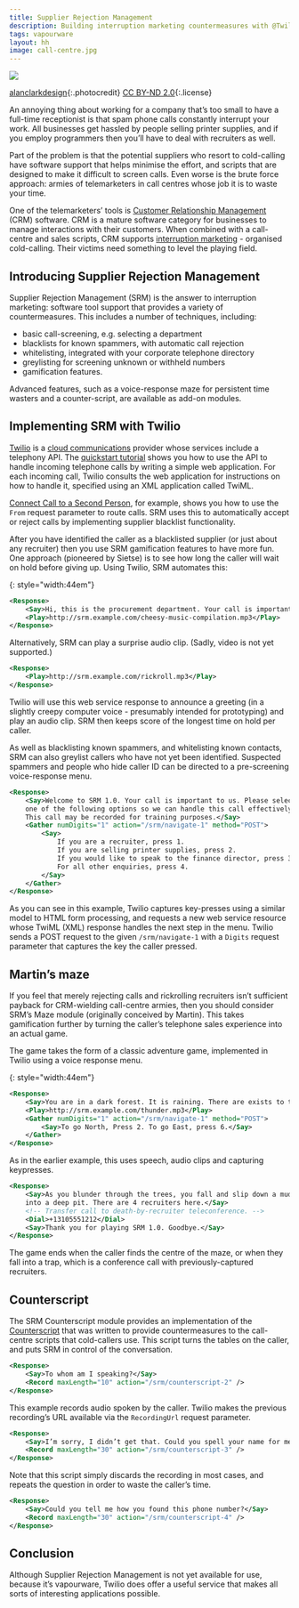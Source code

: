 ```yaml
---
title: Supplier Rejection Management
description: Building interruption marketing countermeasures with @Twilio
tags: vapourware
layout: hh
image: call-centre.jpg
---
```


![](call-centre.jpg)

[alanclarkdesign](https://www.flickr.com/photos/alanclarkdesign/2486109368/){:.photocredit}
[CC BY-ND 2.0](https://creativecommons.org/licenses/by-nd/2.0//){:.license}

An annoying thing about working for a company that’s too small to have a full-time receptionist is that spam phone calls constantly interrupt your work. All businesses get hassled by people selling printer supplies, and if you employ programmers then you’ll have to deal with recruiters as well.

Part of the problem is that the potential suppliers who resort to cold-calling have software support that helps minimise the effort, and scripts that are designed to make it difficult to screen calls. Even worse is the brute force approach: armies of telemarketers in call centres whose job it is to waste your time.

One of the telemarketers’ tools is [Customer Relationship Management](http://en.wikipedia.org/wiki/Customer_relationship_management) (CRM) software. CRM is a mature software category for businesses to manage interactions with their customers. When combined with a call-centre and sales scripts, CRM supports [interruption marketing](http://en.wikipedia.org/wiki/Interruption_marketing) - organised cold-calling. Their victims need something to level the playing field.


## Introducing Supplier Rejection Management

Supplier Rejection Management (SRM) is the answer to interruption marketing: software tool support that provides a variety of countermeasures. This includes a number of techniques, including:

* basic call-screening, e.g. selecting a department
* blacklists for known spammers, with automatic call rejection
* whitelisting, integrated with your corporate telephone directory
* greylisting for screening unknown or withheld numbers
* gamification features.

Advanced features, such as a voice-response maze for persistent time wasters and a counter-script, are available as add-on modules.


## Implementing SRM with Twilio

[Twilio](https://www.twilio.com/) is a [cloud communications](http://en.wikipedia.org/wiki/Cloud_communications) provider whose services include a telephony API. The [quickstart tutorial](http://www.twilio.com/docs/quickstart/php/twiml) shows you how to use the API to handle incoming telephone calls by writing a simple web application. For each incoming call, Twilio consults the web application for instructions on how to handle it, specified using an XML application called TwiML.

[Connect Call to a Second Person](https://www.twilio.com/docs/quickstart/php/twiml/connect-call-to-second-person), for example, shows you how to use the `From` request parameter to route calls. SRM uses this to automatically accept or reject calls by implementing supplier blacklist functionality.

After you have identified the caller as a blacklisted supplier (or just about any recruiter) then you use SRM gamification features to have more fun. One approach (pioneered by Sietse) is to see how long the caller will wait on hold before giving up. Using Twilio, SRM automates this:

{: style="width:44em"}
```xml
<Response>
    <Say>Hi, this is the procurement department. Your call is important to us. Please hold.</Say>
    <Play>http://srm.example.com/cheesy-music-compilation.mp3</Play>
</Response>
```

Alternatively, SRM can play a surprise audio clip. (Sadly, video is not yet supported.)

```xml
<Response>
    <Play>http://srm.example.com/rickroll.mp3</Play>
</Response>
```

Twilio will use this web service response to announce a greeting (in a slightly creepy computer voice - presumably intended for prototyping) and play an audio clip. SRM then keeps score of the longest time on hold per caller.

As well as blacklisting known spammers, and whitelisting known contacts, SRM can also greylist callers who have not yet been identified. Suspected spammers and people who hide caller ID can be directed to a pre-screening voice-response menu.

```xml
<Response>
    <Say>Welcome to SRM 1.0. Your call is important to us. Please select 
    one of the following options so we can handle this call effectively.
    This call may be recorded for training purposes.</Say>
    <Gather numDigits="1" action="/srm/navigate-1" method="POST">
        <Say>
        	If you are a recruiter, press 1.
        	If you are selling printer supplies, press 2.
        	If you would like to speak to the finance director, press 3.
        	For all other enquiries, press 4.
        </Say>
    </Gather>
</Response>
```

As you can see in this example, Twilio captures key-presses using a similar model to HTML form processing, and requests a new web service resource whose TwiML (XML) response handles the next step in the menu. Twilio sends a POST request to the given `/srm/navigate-1` with a `Digits` request parameter that captures the key the caller pressed.


## Martin’s maze

If you feel that merely rejecting calls and rickrolling recruiters isn’t sufficient payback for CRM-wielding call-centre armies, then you should consider SRM’s Maze module (originally conceived by Martin). This takes gamification further by turning the caller’s telephone sales experience into an actual game.

The game takes the form of a classic adventure game, implemented in Twilio using a voice response menu.

{: style="width:44em"}
```xml
<Response>
    <Say>You are in a dark forest. It is raining. There are exists to the North and East.</Say>
    <Play>http://srm.example.com/thunder.mp3</Play>
    <Gather numDigits="1" action="/srm/navigate-1" method="POST">
        <Say>To go North, Press 2. To go East, press 6.</Say>
    </Gather>
</Response>
```

As in the earlier example, this uses speech, audio clips and capturing keypresses.

```xml
<Response>
    <Say>As you blunder through the trees, you fall and slip down a muddy bank 
    into a deep pit. There are 4 recruiters here.</Say>
    <!-- Transfer call to death-by-recruiter teleconference. -->
    <Dial>+13105551212</Dial>
    <Say>Thank you for playing SRM 1.0. Goodbye.</Say>
</Response>
```

The game ends when the caller finds the centre of the maze, or when they fall into a trap, which is a conference call with previously-captured recruiters.


## Counterscript

The SRM Counterscript module provides an implementation of the [Counterscript]( http://egbg.home.xs4all.nl/counterscript.html) that was written to provide countermeasures to the call-centre scripts that cold-callers use. This script turns the tables on the caller, and puts SRM in control of the conversation.

```xml
<Response>
    <Say>To whom am I speaking?</Say>
    <Record maxLength="10" action="/srm/counterscript-2" />
</Response>
```

This example records audio spoken by the caller. Twilio makes the previous recording’s URL available via the `RecordingUrl` request parameter.

```xml
<Response>
    <Say>I’m sorry, I didn’t get that. Could you spell your name for me?</Say>
    <Record maxLength="30" action="/srm/counterscript-3" />
</Response>
```

Note that this script simply discards the recording in most cases, and repeats the question in order to waste the caller’s time.

```xml
<Response>
    <Say>Could you tell me how you found this phone number?</Say>
    <Record maxLength="30" action="/srm/counterscript-4" />
</Response>
```


## Conclusion

Although Supplier Rejection Management is not yet available for use, because it’s vapourware, Twilio does offer a useful service that makes all sorts of interesting applications possible.
